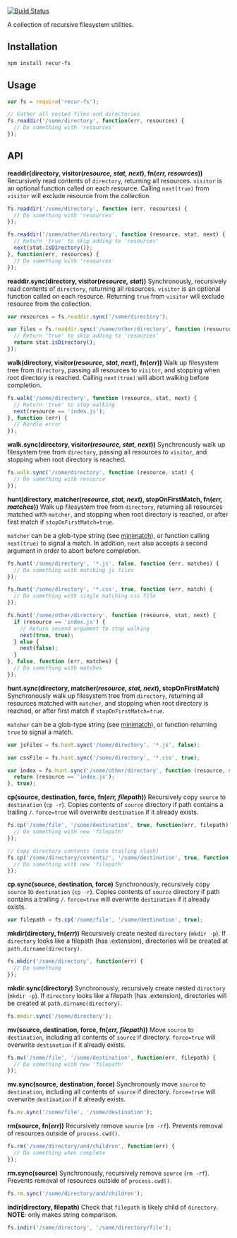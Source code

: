 [![Build Status](https://travis-ci.org/popeindustries/recur-fs.png)](https://travis-ci.org/popeindustries/recur-fs)

A collection of recursive filesystem utilities.

## Installation

```bash
npm install recur-fs
```

## Usage
```javascript
var fs = require('recur-fs');

// Gather all nested files and directories
fs.readdir('/some/directory', function(err, resources) {
  // Do something with 'resources'
});
```

## API

**readdir(directory, visitor(_resource, stat, next_), fn(_err, resources_))** Recursively read contents of `directory`, returning all resources. `visitor` is an optional function called on each resource. Calling `next(true)` from `visitor` will exclude resource from the collection.

```js
fs.readdir('/some/directory', function (err, resources) {
  // Do something with 'resources'
});

fs.readdir('/some/other/directory', function (resource, stat, next) {
  // Return 'true' to skip adding to 'resources'
  next(stat.isDirectory());
}, function(err, resources) {
  // Do something with 'resources'
});
```

**readdir.sync(directory, visitor(_resource, stat_))** Synchronously, recursively read contents of `directory`, returning all resources. `visitor` is an optional function called on each resource. Returning `true` from `visitor` will exclude resource from the collection.

```js
var resources = fs.readdir.sync('/some/directory');

var files = fs.readdir.sync('/some/other/directory', function (resource, stat) {
  // Return 'true' to skip adding to 'resources'
  return stat.isDirectory();
});
```

**walk(directory, visitor(_resource, stat, next_), fn(_err_))** Walk up filesystem tree from `directory`, passing all resources to `visitor`, and stopping when root directory is reached. Calling `next(true)` will abort walking before completion.

```js
fs.walk('/some/directory', function (resource, stat, next) {
  // Return 'true' to stop walking
  next(resource == 'index.js');
}, function (err) {
  // Handle error
});
```

**walk.sync(directory, visitor(_resource, stat, next_))** Synchronously walk up filesystem tree from `directory`, passing all resources to `visitor`, and stopping when root directory is reached.

```js
fs.walk.sync('/some/directory', function (resource, stat) {
  // Do something with resource
});
```

**hunt(directory, matcher(_resource, stat, next_), stopOnFirstMatch, fn(_err, matches_))** Walk up filesystem tree from `directory`, returning all resources matched with `matcher`, and stopping when root directory is reached, or after first match if `stopOnFirstMatch=true`.

`matcher` can be a glob-type string (see [minimatch](https://github.com/isaacs/minimatch)), or function calling `next(true)` to signal a match. In addition, `next` also accepts a second argument in order to abort before completion.

```js
fs.hunt('/some/directory', '*.js', false, function (err, matches) {
  // Do something with matching js files
});

fs.hunt('/some/directory', '*.css', true, function (err, match) {
  // Do something with single matching css file
});

fs.hunt('/some/other/directory', function (resource, stat, next) {
  if (resource == 'index.js') {
    // Return second argument to stop walking
    next(true, true);
  } else {
    next(false);
  }
}, false, function (err, matches) {
  // Do something with matches
});
```

**hunt.sync(directory, matcher(_resource, stat, next_), stopOnFirstMatch)** Synchronously walk up filesystem tree from `directory`, returning all resources matched with `matcher`, and stopping when root directory is reached, or after first match if `stopOnFirstMatch=true`.

`matcher` can be a glob-type string (see [minimatch](https://github.com/isaacs/minimatch)), or function returning `true` to signal a match.

```js
var jsFiles = fs.hunt.sync('/some/directory', '*.js', false);

var cssFile = fs.hunt.sync('/some/directory', '*.css', true);

var index = fs.hunt.sync('/some/other/directory', function (resource, stat) {
  return (resource == 'index.js');
}, true);
```

**cp(source, destination, force, fn(_err, filepath_))** Recursively copy `source` to `destination` (`cp -r`). Copies contents of `source` directory if path contains a trailing `/`. `force=true` will overwrite `destination` if it already exists.

```js
fs.cp('/some/file', '/some/destination', true, function(err, filepath) {
  // Do something with new 'filepath'
});

// Copy directory contents (note trailing slash)
fs.cp('/some/directory/contents/', '/some/destination', true, function(err, filepath) {
  // Do something with new 'filepath'
});
```
**cp.sync(source, destination, force)** Synchronously, recursively copy `source` to `destination` (`cp -r`). Copies contents of `source` directory if path contains a trailing `/`. `force=true` will overwrite `destination` if it already exists.

```js
var filepath = fs.cp('/some/file', '/some/destination', true);
```

**mkdir(directory, fn(_err_))** Recursively create nested `directory` (`mkdir -p`). If `directory` looks like a filepath (has .extension), directories will be created at `path.dirname(directory)`.

```js
fs.mkdir('/some/directory', function(err) {
  // Do something
});
```

**mkdir.sync(directory)** Synchronously, recursively create nested `directory` (`mkdir -p`). If `directory` looks like a filepath (has .extension), directories will be created at `path.dirname(directory)`.

```js
fs.mkdir.sync('/some/directory');
```

**mv(source, destination, force, fn(_err, filepath_))** Move `source` to `destination`, including all contents of `source` if directory. `force=true` will overwrite `destination` if it already exists.

```js
fs.mv('/some/file', '/some/destination', function(err, filepath) {
  // Do something with new 'filepath'
});
```

**mv.sync(source, destination, force)** Synchronously move `source` to `destination`, including all contents of `source` if directory. `force=true` will overwrite `destination` if it already exists.

```js
fs.mv.sync('/some/file', '/some/destination');
```

**rm(source, fn(_err_))** Recursively remove `source` (`rm -rf`). Prevents removal of resources outside of `process.cwd()`.

```js
fs.rm('/some/directory/and/children', function(err) {
  // Do something when complete
});
```

**rm.sync(source)** Synchronously, recursively remove `source` (`rm -rf`). Prevents removal of resources outside of `process.cwd()`.

```js
fs.rm.sync('/some/directory/and/children');
```

**indir(directory, filepath)** Check that `filepath` is likely child of `directory`. **NOTE**: only makes string comparison.

```js
fs.indir('/some/directory', '/some/directory/file');
```